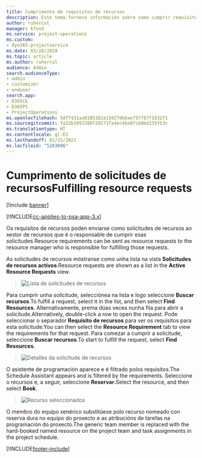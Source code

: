 ```yaml
---
title: Cumprimento de requisitos de recursos
description: Este tema fornece información sobre como cumprir requisitos de recursos.
author: ruhercul
manager: kfend
ms.service: project-operations
ms.custom:
- dyn365-projectservice
ms.date: 03/28/2019
ms.topic: article
ms.author: ruhercul
audience: Admin
search.audienceType:
- admin
- customizer
- enduser
search.app:
- D365CE
- D365PS
- ProjectOperations
ms.openlocfilehash: 5df7431aa0385381a13927db6ae757f87f1832f1
ms.sourcegitcommit: fa32b1893286f20271fa4ec4be8fc68bd135f53c
ms.translationtype: HT
ms.contentlocale: gl-ES
ms.lasthandoff: 02/15/2021
ms.locfileid: "5283096"
---
```

# <a name="fulfilling-resource-requests"></a><span data-ttu-id="70a00-103">Cumprimento de solicitudes de recursos</span><span class="sxs-lookup"><span data-stu-id="70a00-103">Fulfilling resource requests</span></span>

[!include [banner](../includes/psa-now-project-operations.md)]

[!INCLUDE[cc-applies-to-psa-app-3.x](../includes/cc-applies-to-psa-app-3x.md)]

<span data-ttu-id="70a00-104">Os requisitos de recursos poden enviarse como solicitudes de recursos ao xestor de recursos que é o responsable de cumprir esas solicitudes.</span><span class="sxs-lookup"><span data-stu-id="70a00-104">Resource requirements can be sent as resource requests to the resource manager who is responsible for fulfilling those requests.</span></span>

<span data-ttu-id="70a00-105">As solicitudes de recursos móstranse como unha lista na vista **Solicitudes de recursos activos**.</span><span class="sxs-lookup"><span data-stu-id="70a00-105">Resource requests are shown as a list in the **Active Resource Requests** view.</span></span>

> ![Lista de solicitudes de recursos](media/Resource-Management-image59.png)

<span data-ttu-id="70a00-107">Para cumprir unha solicitude, selecciónea na lista e logo seleccione **Buscar recursos**.</span><span class="sxs-lookup"><span data-stu-id="70a00-107">To fulfill a request, select it in the list, and then select **Find Resources**.</span></span> <span data-ttu-id="70a00-108">Alternativamente, prema dúas veces nunha fila para abrir a solicitude.</span><span class="sxs-lookup"><span data-stu-id="70a00-108">Alternatively, double-click a row to open the request.</span></span> <span data-ttu-id="70a00-109">Pode seleccionar o separador **Requisito de recursos** para ver os requisitos para esta solicitude.</span><span class="sxs-lookup"><span data-stu-id="70a00-109">You can then select the **Resource Requirement** tab to view the requirements for that request.</span></span> <span data-ttu-id="70a00-110">Para comezar a cumprir a solicitude, seleccione **Buscar recursos**.</span><span class="sxs-lookup"><span data-stu-id="70a00-110">To start to fulfill the request, select **Find Resources**.</span></span>

> ![Detalles da solicitude de recursos](media/Resource-Management-image60.png)

<span data-ttu-id="70a00-112">O asistente de programación aparece e é filtrado polos requisitos.</span><span class="sxs-lookup"><span data-stu-id="70a00-112">The Schedule Assistant appears and is filtered by the requirements.</span></span> <span data-ttu-id="70a00-113">Seleccione o recursos e, a seguir, seleccione **Reservar**.</span><span class="sxs-lookup"><span data-stu-id="70a00-113">Select the resource, and then select **Book**.</span></span>

> ![Recurso seleccionados](media/Resource-Management-image61.png)

<span data-ttu-id="70a00-115">O membro do equipo xenérico substitúese polo recurso nomeado con reserva dura no equipo do proxecto e as atribucións de tarefas na programación do proxecto.</span><span class="sxs-lookup"><span data-stu-id="70a00-115">The generic team member is replaced with the hard-booked named resource on the project team and task assignments in the project schedule.</span></span>


[!INCLUDE[footer-include](../includes/footer-banner.md)]